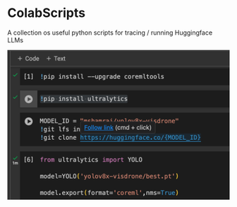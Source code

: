 # ColabScripts


A collection os useful python scripts for tracing / running Huggingface LLMs

![alt text](https://github.com/jeffhandy/ColabScripts/blob/main/screen.png?raw=true)
